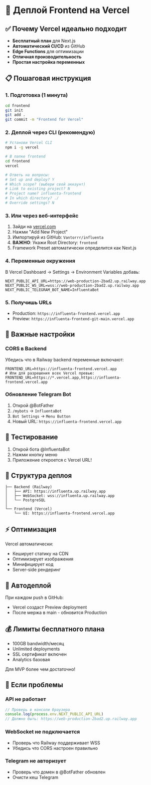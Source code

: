 # 🚀 Деплой Frontend на Vercel

## ✅ Почему Vercel идеально подходит

- **Бесплатный план** для Next.js
- **Автоматический CI/CD** из GitHub
- **Edge Functions** для оптимизации
- **Отличная производительность**
- **Простая настройка переменных**

## 📋 Пошаговая инструкция

### 1. Подготовка (1 минута)

```bash
cd frontend
git init
git add .
git commit -m "Frontend for Vercel"
```

### 2. Деплой через CLI (рекомендую)

```bash
# Установи Vercel CLI
npm i -g vercel

# В папке frontend
cd frontend
vercel

# Ответь на вопросы:
# Set up and deploy? Y
# Which scope? (выбери свой аккаунт)
# Link to existing project? N
# Project name? influenta-frontend
# In which directory? ./
# Override settings? N
```

### 3. Или через веб-интерфейс

1. Зайди на [vercel.com](https://vercel.com)
2. Нажми "Add New Project"
3. Импортируй из GitHub: `Vantorrr/influenta`
4. **ВАЖНО**: Укажи Root Directory: `frontend`
5. Framework Preset автоматически определится как Next.js

### 4. Переменные окружения

В Vercel Dashboard → Settings → Environment Variables добавь:

```env
NEXT_PUBLIC_API_URL=https://web-production-2bad2.up.railway.app
NEXT_PUBLIC_WS_URL=wss://web-production-2bad2.up.railway.app
NEXT_PUBLIC_TELEGRAM_BOT_NAME=InfluentaBot
```

### 5. Получишь URLs

- Production: `https://influenta-frontend.vercel.app`
- Preview: `https://influenta-frontend-git-main.vercel.app`

## 🔧 Важные настройки

### CORS в Backend

Убедись что в Railway backend переменные включают:

```env
FRONTEND_URL=https://influenta-frontend.vercel.app
# Или для разрешения всех Vercel превью:
FRONTEND_URL=https://*.vercel.app,https://influenta-frontend.vercel.app
```

### Обновление Telegram Bot

1. Открой @BotFather
2. `/mybots` → `InfluentaBot`
3. `Bot Settings` → `Menu Button`
4. Новый URL: `https://influenta-frontend.vercel.app`

## 📱 Тестирование

1. Открой бота @InfluentaBot
2. Нажми кнопку меню
3. Приложение откроется с Vercel URL!

## 🎯 Структура деплоя

```
├── Backend (Railway)
│   ├── API: https://influenta.up.railway.app
│   ├── WebSocket: wss://influenta.up.railway.app
│   └── PostgreSQL
│
└── Frontend (Vercel)
    └── UI: https://influenta-frontend.vercel.app
```

## ⚡ Оптимизация

Vercel автоматически:
- Кеширует статику на CDN
- Оптимизирует изображения
- Минифицирует код
- Server-side рендеринг

## 🔄 Автодеплой

При каждом push в GitHub:
- Vercel создаст Preview deployment
- После мержа в main - обновится Production

## 💰 Лимиты бесплатного плана

- 100GB bandwidth/месяц
- Unlimited deployments
- SSL сертификат включен
- Analytics базовая

Для MVP более чем достаточно!

## 🚨 Если проблемы

### API не работает
```javascript
// Проверь в консоли браузера
console.log(process.env.NEXT_PUBLIC_API_URL)
// Должно быть: https://web-production-2bad2.up.railway.app
```

### WebSocket не подключается
- Проверь что Railway поддерживает WSS
- Убедись что CORS настроен правильно

### Telegram не авторизует
- Проверь что домен в @BotFather обновлен
- Очисти кеш Telegram


